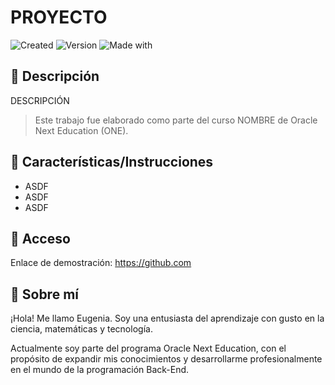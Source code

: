 # PROYECTO

![Created](https://img.shields.io/badge/Created-Jul_2024-248f24)
![Version](https://img.shields.io/badge/Version-2.0-c42121)
![Made with](https://img.shields.io/badge/Made_with-VSCode-255074)



## :memo: Descripción

DESCRIPCIÓN

> Este trabajo fue elaborado como parte del curso NOMBRE de Oracle Next Education (ONE).

## :dart: Características/Instrucciones
- ASDF
- ASDF
- ASDF

## :key: Acceso
Enlace de demostración: <https://github.com>

## :wave: Sobre mí
¡Hola! Me llamo Eugenia. Soy una entusiasta del aprendizaje con gusto en la ciencia, matemáticas y tecnología.

Actualmente soy parte del programa Oracle Next Education, con el propósito de expandir mis conocimientos y desarrollarme profesionalmente en el mundo de la programación Back-End.


